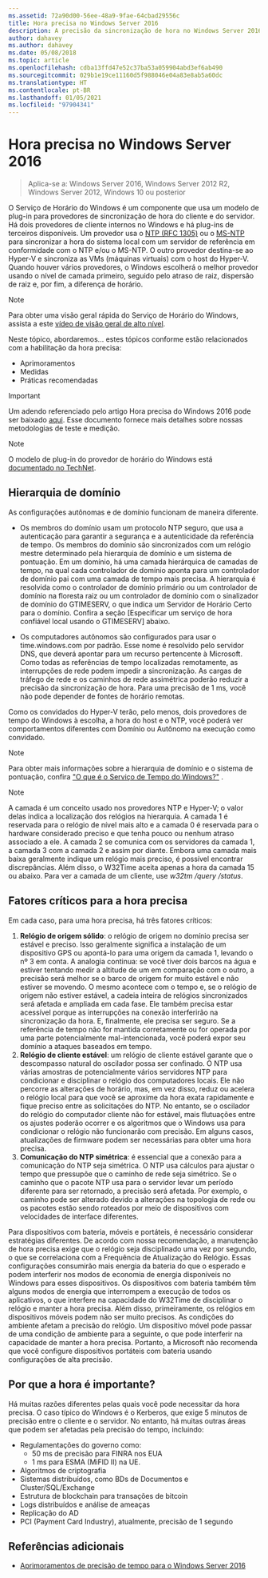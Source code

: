 ```yaml
---
ms.assetid: 72a90d00-56ee-48a9-9fae-64cbad29556c
title: Hora precisa no Windows Server 2016
description: A precisão da sincronização de hora no Windows Server 2016 foi substancialmente aprimorada, mantendo, ao mesmo tempo, a compatibilidade completa do NTP com versões mais antigas do Windows.
author: dahavey
ms.author: dahavey
ms.date: 05/08/2018
ms.topic: article
ms.openlocfilehash: cdba13ffd47e52c37ba53a059904abd3ef6ab490
ms.sourcegitcommit: 029b1e19ce11160d5f988046e04a83e8ab5a60dc
ms.translationtype: HT
ms.contentlocale: pt-BR
ms.lasthandoff: 01/05/2021
ms.locfileid: "97904341"
---
```

# <a name="accurate-time-for-windows-server-2016"></a>Hora precisa no Windows Server 2016

> Aplica-se a: Windows Server 2016, Windows Server 2012 R2, Windows Server 2012, Windows 10 ou posterior

O Serviço de Horário do Windows é um componente que usa um modelo de plug-in para provedores de sincronização de hora do cliente e do servidor. Há dois provedores de cliente internos no Windows e há plug-ins de terceiros disponíveis. Um provedor usa o [NTP (RFC 1305)](https://tools.ietf.org/html/rfc1305) ou o [MS-NTP](/openspecs/windows_protocols/ms-sntp/8106cb73-ab3a-4542-8bc8-784dd32031cc) para sincronizar a hora do sistema local com um servidor de referência em conformidade com o NTP e/ou o MS-NTP. O outro provedor destina-se ao Hyper-V e sincroniza as VMs (máquinas virtuais) com o host do Hyper-V. Quando houver vários provedores, o Windows escolherá o melhor provedor usando o nível de camada primeiro, seguido pelo atraso de raiz, dispersão de raiz e, por fim, a diferença de horário.

> [!NOTE]
> Para obter uma visão geral rápida do Serviço de Horário do Windows, assista a este [vídeo de visão geral de alto nível](https://aka.ms/WS2016TimeVideo).

Neste tópico, abordaremos... estes tópicos conforme estão relacionados com a habilitação da hora precisa:

- Aprimoramentos
- Medidas
- Práticas recomendadas

> [!IMPORTANT]
> Um adendo referenciado pelo artigo Hora precisa do Windows 2016 pode ser baixado [aqui](https://windocs.blob.core.windows.net/windocs/WindowsTimeSyncAccuracy_Addendum.pdf). Esse documento fornece mais detalhes sobre nossas metodologias de teste e medição.

> [!NOTE]
> O modelo de plug-in do provedor de horário do Windows está [documentado no TechNet](/windows/win32/sysinfo/time-provider).

## <a name="domain-hierarchy"></a>Hierarquia de domínio

As configurações autônomas e de domínio funcionam de maneira diferente.

- Os membros do domínio usam um protocolo NTP seguro, que usa a autenticação para garantir a segurança e a autenticidade da referência de tempo. Os membros do domínio são sincronizados com um relógio mestre determinado pela hierarquia de domínio e um sistema de pontuação. Em um domínio, há uma camada hierárquica de camadas de tempo, na qual cada controlador de domínio aponta para um controlador de domínio pai com uma camada de tempo mais precisa. A hierarquia é resolvida como o controlador de domínio primário ou um controlador de domínio na floresta raiz ou um controlador de domínio com o sinalizador de domínio do GTIMESERV, o que indica um Servidor de Horário Certo para o domínio. Confira a seção [Especificar um serviço de hora confiável local usando o GTIMESERV] abaixo.

- Os computadores autônomos são configurados para usar o time.windows.com por padrão. Esse nome é resolvido pelo servidor DNS, que deverá apontar para um recurso pertencente à Microsoft. Como todas as referências de tempo localizadas remotamente, as interrupções de rede podem impedir a sincronização. As cargas de tráfego de rede e os caminhos de rede assimétrica poderão reduzir a precisão da sincronização de hora. Para uma precisão de 1 ms, você não pode depender de fontes de horário remotas.

Como os convidados do Hyper-V terão, pelo menos, dois provedores de tempo do Windows à escolha, a hora do host e o NTP, você poderá ver comportamentos diferentes com Domínio ou Autônomo na execução como convidado.

> [!NOTE]
> Para obter mais informações sobre a hierarquia de domínio e o sistema de pontuação, confira ["O que é o Serviço de Tempo do Windows?"](/archive/blogs/w32time/what-is-windows-time-service) .

> [!NOTE]
> A camada é um conceito usado nos provedores NTP e Hyper-V; o valor delas indica a localização dos relógios na hierarquia. A camada 1 é reservada para o relógio de nível mais alto e a camada 0 é reservada para o hardware considerado preciso e que tenha pouco ou nenhum atraso associado a ele. A camada 2 se comunica com os servidores da camada 1, a camada 3 com a camada 2 e assim por diante. Embora uma camada mais baixa geralmente indique um relógio mais preciso, é possível encontrar discrepâncias. Além disso, o W32Time aceita apenas a hora da camada 15 ou abaixo. Para ver a camada de um cliente, use *w32tm /query /status*.

## <a name="critical-factors-for-accurate-time"></a>Fatores críticos para a hora precisa

Em cada caso, para uma hora precisa, há três fatores críticos:

1. **Relógio de origem sólido**: o relógio de origem no domínio precisa ser estável e preciso. Isso geralmente significa a instalação de um dispositivo GPS ou apontá-lo para uma origem da camada 1, levando o nº 3 em conta. A analogia continua: se você tiver dois barcos na água e estiver tentando medir a altitude de um em comparação com o outro, a precisão será melhor se o barco de origem for muito estável e não estiver se movendo. O mesmo acontece com o tempo e, se o relógio de origem não estiver estável, a cadeia inteira de relógios sincronizados será afetada e ampliada em cada fase. Ele também precisa estar acessível porque as interrupções na conexão interferirão na sincronização da hora. E, finalmente, ele precisa ser seguro. Se a referência de tempo não for mantida corretamente ou for operada por uma parte potencialmente mal-intencionada, você poderá expor seu domínio a ataques baseados em tempo.
2. **Relógio de cliente estável**: um relógio de cliente estável garante que o descompasso natural do oscilador possa ser confinado. O NTP usa várias amostras de potencialmente vários servidores NTP para condicionar e disciplinar o relógio dos computadores locais. Ele não percorre as alterações de horário, mas, em vez disso, reduz ou acelera o relógio local para que você se aproxime da hora exata rapidamente e fique preciso entre as solicitações do NTP. No entanto, se o oscilador do relógio do computador cliente não for estável, mais flutuações entre os ajustes poderão ocorrer e os algoritmos que o Windows usa para condicionar o relógio não funcionarão com precisão. Em alguns casos, atualizações de firmware podem ser necessárias para obter uma hora precisa.
3. **Comunicação do NTP simétrica**: é essencial que a conexão para a comunicação do NTP seja simétrica. O NTP usa cálculos para ajustar o tempo que pressupõe que o caminho de rede seja simétrico. Se o caminho que o pacote NTP usa para o servidor levar um período diferente para ser retornado, a precisão será afetada. Por exemplo, o caminho pode ser alterado devido a alterações na topologia de rede ou os pacotes estão sendo roteados por meio de dispositivos com velocidades de interface diferentes.

Para dispositivos com bateria, móveis e portáteis, é necessário considerar estratégias diferentes. De acordo com nossa recomendação, a manutenção de hora precisa exige que o relógio seja disciplinado uma vez por segundo, o que se correlaciona com a Frequência de Atualização do Relógio. Essas configurações consumirão mais energia da bateria do que o esperado e podem interferir nos modos de economia de energia disponíveis no Windows para esses dispositivos. Os dispositivos com bateria também têm alguns modos de energia que interrompem a execução de todos os aplicativos, o que interfere na capacidade do W32Time de disciplinar o relógio e manter a hora precisa. Além disso, primeiramente, os relógios em dispositivos móveis podem não ser muito precisos. As condições do ambiente afetam a precisão do relógio. Um dispositivo móvel pode passar de uma condição de ambiente para a seguinte, o que pode interferir na capacidade de manter a hora precisa. Portanto, a Microsoft não recomenda que você configure dispositivos portáteis com bateria usando configurações de alta precisão.

## <a name="why-is-time-important"></a>Por que a hora é importante?

Há muitas razões diferentes pelas quais você pode necessitar da hora precisa. O caso típico do Windows é o Kerberos, que exige 5 minutos de precisão entre o cliente e o servidor. No entanto, há muitas outras áreas que podem ser afetadas pela precisão do tempo, incluindo:

- Regulamentações do governo como:
    - 50 ms de precisão para FINRA nos EUA
    - 1 ms para ESMA (MiFID II) na UE.
- Algoritmos de criptografia
- Sistemas distribuídos, como BDs de Documentos e Cluster/SQL/Exchange
- Estrutura de blockchain para transações de bitcoin
- Logs distribuídos e análise de ameaças
- Replicação do AD
- PCI (Payment Card Industry), atualmente, precisão de 1 segundo

## <a name="additional-references"></a>Referências adicionais

- [Aprimoramentos de precisão de tempo para o Windows Server 2016](windows-server-2016-improvements.md)
